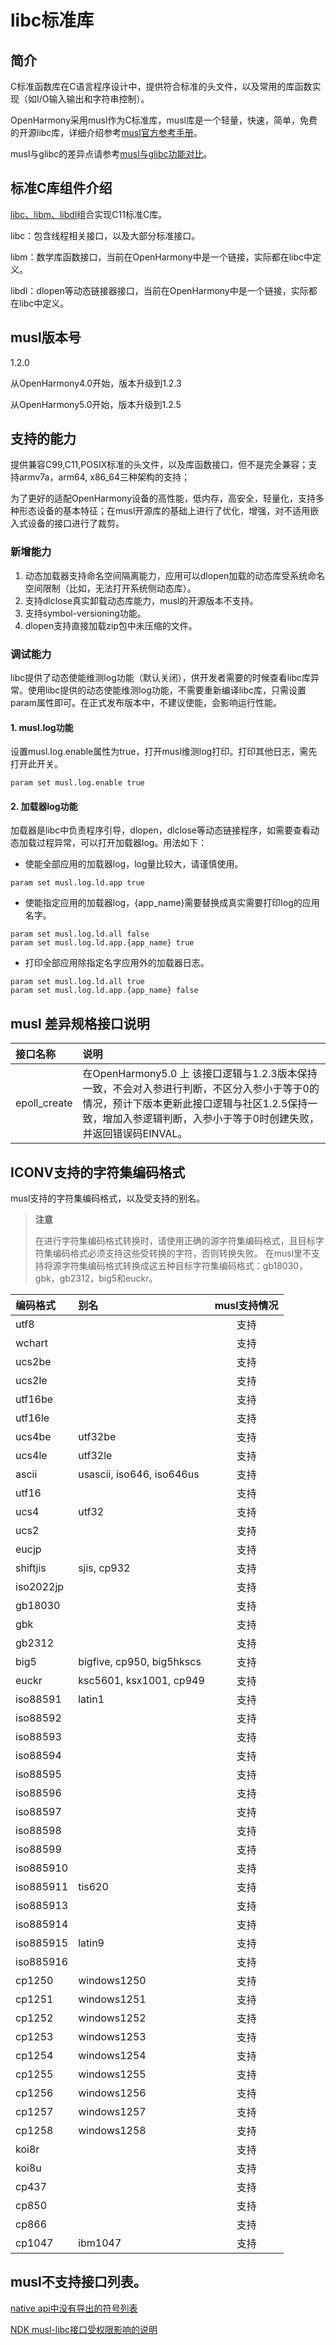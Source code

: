 # libc标准库

## 简介
C标准函数库在C语言程序设计中，提供符合标准的头文件，以及常用的库函数实现（如I/O输入输出和字符串控制）。

OpenHarmony采用musl作为C标准库，musl库是一个轻量，快速，简单，免费的开源libc库，详细介绍参考[musl官方参考手册](http://musl.libc.org/manual.html)。

musl与glibc的差异点请参考[musl与glibc功能对比](https://wiki.musl-libc.org/functional-differences-from-glibc.html)。

## 标准C库组件介绍

[libc、libm、libdl](https://zh.cppreference.com/w/c/header)组合实现C11标准C库。

libc：包含线程相关接口，以及大部分标准接口。

libm：数学库函数接口，当前在OpenHarmony中是一个链接，实际都在libc中定义。

libdl：dlopen等动态链接器接口，当前在OpenHarmony中是一个链接，实际都在libc中定义。

## musl版本号

1.2.0

从OpenHarmony4.0开始，版本升级到1.2.3

从OpenHarmony5.0开始，版本升级到1.2.5

## 支持的能力
提供兼容C99,C11,POSIX标准的头文件，以及库函数接口，但不是完全兼容；支持armv7a，arm64, x86_64三种架构的支持；

为了更好的适配OpenHarmony设备的高性能，低内存，高安全，轻量化，支持多种形态设备的基本特征；在musl开源库的基础上进行了优化，增强，对不适用嵌入式设备的接口进行了裁剪。

### 新增能力
1. 动态加载器支持命名空间隔离能力，应用可以dlopen加载的动态库受系统命名空间限制（比如，无法打开系统侧动态库）。
2. 支持dlclose真实卸载动态库能力，musl的开源版本不支持。
3. 支持symbol-versioning功能。
4. dlopen支持直接加载zip包中未压缩的文件。

### 调试能力
libc提供了动态使能维测log功能（默认关闭），供开发者需要的时候查看libc库异常。使用libc提供的动态使能维测log功能，不需要重新编译libc库，只需设置param属性即可。在正式发布版本中，不建议使能，会影响运行性能。

#### 1. musl.log功能
设置musl.log.enable属性为true，打开musl维测log打印。打印其他日志，需先打开此开关。
```
param set musl.log.enable true
```

#### 2. 加载器log功能
加载器是libc中负责程序引导，dlopen，dlclose等动态链接程序，如需要查看动态加载过程异常，可以打开加载器log。用法如下：
* 使能全部应用的加载器log，log量比较大，请谨慎使用。
```
param set musl.log.ld.app true
```
* 使能指定应用的加载器log，{app_name}需要替换成真实需要打印log的应用名字。
```
param set musl.log.ld.all false
param set musl.log.ld.app.{app_name} true
```
* 打印全部应用除指定名字应用外的加载器日志。
```
param set musl.log.ld.all true
param set musl.log.ld.app.{app_name} false
```
## musl 差异规格接口说明

| 接口名称          | 说明                                                                                         |
|:--               |    :--                                                                                       |
| epoll_create     | 在OpenHarmony5.0 上 该接口逻辑与1.2.3版本保持一致，不会对入参进行判断，不区分入参小于等于0的情况，预计下版本更新此接口逻辑与社区1.2.5保持一致，增加入参逻辑判断，入参小于等于0时创建失败，并返回错误码EINVAL。 |  

## ICONV支持的字符集编码格式

musl支持的字符集编码格式，以及受支持的别名。
> **注意**
>
> 在进行字符集编码格式转换时，请使用正确的源字符集编码格式，且目标字符集编码格式必须支持这些受转换的字符，否则转换失败。
> 在musl里不支持将源字符集编码格式转换成这五种目标字符集编码格式：gb18030，gbk，gb2312，big5和euckr。

| 编码格式 | 别名                   | musl支持情况|
|:--      |    :--                   |  :--:  |
|utf8     |                          |  支持   |
|wchart   |                          |  支持   |
|ucs2be   |                          |  支持   |
|ucs2le   |                          |  支持   |
|utf16be  |                          |  支持   |
|utf16le  |                          |  支持   |
|ucs4be   |utf32be                   |  支持   |
|ucs4le   |utf32le                   |  支持   |
|ascii    |usascii, iso646, iso646us |  支持   |
|utf16    |                          |  支持   |
|ucs4     |utf32                     |  支持   |
|ucs2     |                          |  支持   |
|eucjp    |                          |  支持   |
|shiftjis |sjis, cp932               |  支持   |
|iso2022jp|                          |  支持   |
|gb18030  |                          |  支持   |
|gbk      |                          |  支持   |
|gb2312   |                          |  支持   |
|big5     |bigfive, cp950, big5hkscs |  支持   |
|euckr    |ksc5601, ksx1001, cp949   |  支持   |
|iso88591 |latin1                    |  支持   |
|iso88592 |                          |  支持   |
|iso88593 |                          |  支持   |
|iso88594 |                          |  支持   |
|iso88595 |                          |  支持   |
|iso88596 |                          |  支持   |
|iso88597 |                          |  支持   |
|iso88598 |                          |  支持   |
|iso88599 |                          |  支持   |
|iso885910|                          |  支持   |
|iso885911|tis620                    |  支持   |
|iso885913|                          |  支持   |
|iso885914|                          |  支持   |
|iso885915|latin9                    |  支持   |
|iso885916|                          |  支持   |
|cp1250   |windows1250               |  支持   |
|cp1251   |windows1251               |  支持   |
|cp1252   |windows1252               |  支持   |
|cp1253   |windows1253               |  支持   |
|cp1254   |windows1254               |  支持   |
|cp1255   |windows1255               |  支持   |
|cp1256   |windows1256               |  支持   |
|cp1257   |windows1257               |  支持   |
|cp1258   |windows1258               |  支持   |
|koi8r    |                          |  支持   |
|koi8u    |                          |  支持   |
|cp437    |                          |  支持   |
|cp850    |                          |  支持   |
|cp866    |                          |  支持   |
|cp1047   |ibm1047                   |  支持   |

## musl不支持接口列表。

[native api中没有导出的符号列表](musl-peculiar-symbol.md)

[NDK musl-libc接口受权限影响的说明](guidance-on-ndk-libc-interfaces-affected-by-permissions.md)


<!--no_check-->
